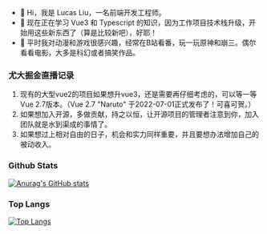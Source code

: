<!--
**liuhq8796/liuhq8796** is a ✨ _special_ ✨ repository because its `README.md` (this file) appears on your GitHub profile.

Here are some ideas to get you started:

- 🔭 I’m currently working on ...
- 🌱 I’m currently learning ...
- 👯 I’m looking to collaborate on ...
- 🤔 I’m looking for help with ...
- 💬 Ask me about ...
- 📫 How to reach me: ...
- 😄 Pronouns: ...
- ⚡ Fun fact: ...
-->

- 👋 Hi，我是 Lucas Liu，一名前端开发工程师。
- 🌱 现在正在学习 Vue3 和 Typescript 的知识，因为工作项目技术栈升级，开始用这些新东西了（算是比较新吧），好耶！
- 👀 平时我对动漫和游戏很感兴趣，经常在B站看番，玩一玩原神和崩三。偶尔看看电影，大多是科幻或者搞笑作品。

### 尤大掘金直播记录
1. 现有的大型vue2的项目如果想升vue3，还是需要再仔细考虑的，可以等一等Vue 2.7版本。（Vue 2.7 "Naruto" 于2022-07-01正式发布了！可喜可贺。）
2. 如果想加入开源，多做贡献，持之以恒，让开源项目的管理者注意到你，加入团队就是水到渠成的事情了。
3. 如果想过上相对自由的日子，机会和实力同样重要，并且要想办法增加自己的被动收入。

### Github Stats

[![Anurag's GitHub stats](https://github-readme-stats.vercel.app/api?username=liuhq8796)](https://github.com/anuraghazra/github-readme-stats)

### Top Langs

[![Top Langs](https://github-readme-stats.vercel.app/api/top-langs/?username=liuhq8796)](https://github.com/anuraghazra/github-readme-stats)
